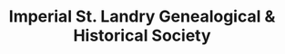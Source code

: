 ---
layout: repo
title: "Imperial St. Landry Genealogical & Historical Society"
id: 25050
permalink: repos/25050/
---